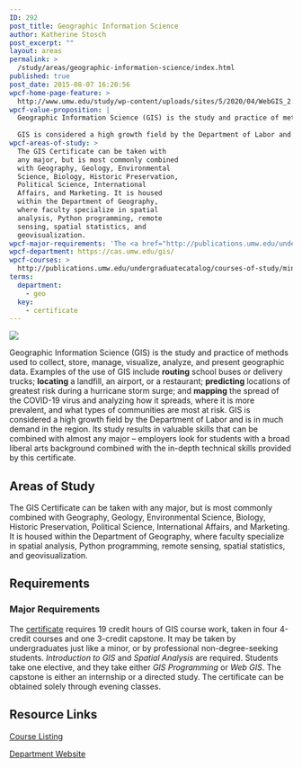```yaml
---
ID: 292
post_title: Geographic Information Science
author: Katherine Stosch
post_excerpt: ""
layout: areas
permalink: >
  /study/areas/geographic-information-science/index.html
published: true
post_date: 2015-08-07 16:20:56
wpcf-home-page-feature: >
  http://www.umw.edu/study/wp-content/uploads/sites/5/2020/04/WebGIS_2.jpg
wpcf-value-proposition: |
  Geographic Information Science (GIS) is the study and practice of methods used to collect, store, manage, visualize, analyze, and present geographic data. Examples of the use of GIS include <strong>routing</strong> school buses or delivery trucks; <strong>locating</strong> a landfill, an airport, or a restaurant; <strong>predicting</strong> locations of greatest risk during a hurricane storm surge; and <strong>mapping</strong> the spread of the COVID-19 virus and analyzing how it spreads, where it is more prevalent, and what types of communities are most at risk.
  
  GIS is considered a high growth field by the Department of Labor and is in much demand in the region. Its study results in valuable skills that can be combined with almost any major – employers look for students with a broad liberal arts background combined with the in-depth technical skills provided by this certificate.
wpcf-areas-of-study: >
  The GIS Certificate can be taken with
  any major, but is most commonly combined
  with Geography, Geology, Environmental
  Science, Biology, Historic Preservation,
  Political Science, International
  Affairs, and Marketing. It is housed
  within the Department of Geography,
  where faculty specialize in spatial
  analysis, Python programming, remote
  sensing, spatial statistics, and
  geovisualization.
wpcf-major-requirements: 'The <a href="http://publications.umw.edu/undergraduatecatalog/courses-of-study/minors/geographic-information-science-certificate/">certificate</a> requires 19 credit hours of GIS course work, taken in four 4-credit courses and one 3-credit capstone. It may be taken by undergraduates just like a minor, or by professional non-degree-seeking students. <em>Introduction to GIS</em> and <em>Spatial Analysis</em> are required. Students take one elective, and they take either <em>GIS Programming</em> or <em>Web GIS</em>. The capstone is either an internship or a directed study. The certificate can be obtained solely through evening classes.'
wpcf-department: https://cas.umw.edu/gis/
wpcf-courses: >
  http://publications.umw.edu/undergraduatecatalog/courses-of-study/minors/geographic-information-science-certificate/
terms:
  department:
    - geo
  key:
    - certificate
---
```


<!-- Types Custom Fields: -->
[![](http://www.umw.edu/study/wp-content/uploads/sites/5/2020/04/WebGIS_2.jpg)](http://www.umw.edu/study/wp-content/uploads/sites/5/2020/04/WebGIS_2.jpg)
<!-- End home-page-feature -->

<!-- value-proposition -->
Geographic Information Science (GIS) is the study and practice of methods used to collect, store, manage, visualize, analyze, and present geographic data. Examples of the use of GIS include **routing** school buses or delivery trucks; **locating** a landfill, an airport, or a restaurant; **predicting** locations of greatest risk during a hurricane storm surge; and **mapping** the spread of the COVID-19 virus and analyzing how it spreads, where it is more prevalent, and what types of communities are most at risk. GIS is considered a high growth field by the Department of Labor and is in much demand in the region. Its study results in valuable skills that can be combined with almost any major – employers look for students with a broad liberal arts background combined with the in-depth technical skills provided by this certificate.
<!-- End value-proposition -->

<!-- areas-of-study -->
## Areas of Study
The GIS Certificate can be taken with any major, but is most commonly combined with Geography, Geology, Environmental Science, Biology, Historic Preservation, Political Science, International Affairs, and Marketing. It is housed within the Department of Geography, where faculty specialize in spatial analysis, Python programming, remote sensing, spatial statistics, and geovisualization.
<!-- End areas-of-study -->

<!-- requirements -->
## Requirements

<!-- major-requirements -->
### Major Requirements
The [certificate]("http://publications.umw.edu/undergraduatecatalog/courses-of-study/minors/geographic-information-science-certificate/") requires 19 credit hours of GIS course work, taken in four 4-credit courses and one 3-credit capstone. It may be taken by undergraduates just like a minor, or by professional non-degree-seeking students. *Introduction to GIS* and *Spatial Analysis* are required. Students take one elective, and they take either *GIS Programming* or *Web GIS*. The capstone is either an internship or a directed study. The certificate can be obtained solely through evening classes.
<!-- End major-requirements -->

<!-- End requirements -->

<!-- resource-links -->
## Resource Links

<!-- courses -->
[Course Listing](http://publications.umw.edu/undergraduatecatalog/courses-of-study/minors/geographic-information-science-certificate/)

<!-- End courses -->


<!-- department -->
[Department Website](https://cas.umw.edu/gis/)

<!-- End department -->

<!-- End resource-links -->

<!-- End Types Custom Fields -->